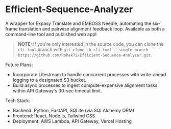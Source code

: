 # Efficient-Sequence-Analyzer
A wrapper for Expasy Translate and EMBOSS Needle, automating the six-frame translation and pairwise alignment feedback loop. Available as both a command-line tool and published web app!

> **NOTE:** If you're only interested in the source code, you can clone the `cli-tool` branch with `git clone -b cli-tool --single-branch https://github.com/Rohak72/Efficient-Sequence-Analyzer.git`.

Future Plans:
- Incorporate Litestream to handle concurrent processes with write-ahead logging to a designated S3 bucket.
- Build async processes to ingest compute-expensive alignment tasks within API Gateway's 30-sec timeout limit.

Tech Stack:
- Backend: Python, FastAPI, SQLite (via SQLAlchemy ORM)
- Frontend: React, Node.js, Tailwind CSS
- Deployment: AWS Lambda, API Gateway, Vercel Hosting
